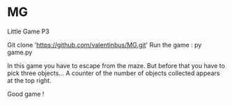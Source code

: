 # MG
Little Game P3

Git clone 'https://github.com/valentinbus/MG.git'
Run the game : py game.py

In this game you have to escape from the maze. But before that you have to pick three objects...
A counter of the number of objects collected appears at the top right.

Good game !
